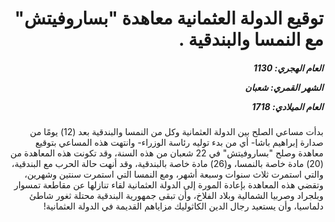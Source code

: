 <h1 dir="rtl">توقيع الدولة العثمانية معاهدة "بساروفيتش" مع النمسا والبندقية .</h1>

<h5 dir="rtl">العام الهجري:  1130

الشهر القمري: شعبان

العام الميلادي: 1718</h5>

<p dir="rtl">بدأت مساعي الصلح بين الدولة العثمانية وكل من النمسا والبندقية بعد (12) يومًا من صدارة إبراهيم باشا- أي من بدء توليه رئاسة الوزراء- وانتهت هذه المساعي بتوقيع معاهدة وصلح "بساروفيتش" في 22 شعبان من هذه السنة، وقد تكونت هذه المعاهدة من (20) مادة خاصة بالنمسا، و(26) مادة خاصة بالبندقية، وقد أنهت حالة الحرب مع البندقية، والتي استمرت ثلاث سنوات وسبعة أشهر، ومع النمسا التي استمرت سنتين وشهرين، وتقضي هذه المعاهدة بإعادة المورة إلى الدولة العثمانية لقاء تنازلها عن مقاطعة تمسوار وبلجراد وصربيا الشمالية وبلاد الفلاخ، وأن تبقى جمهورية البندقية محتلة ثغور شاطئ دلماسيا، وأن يستعيد رجال الدين الكاثوليك مزاياهم القديمة في الدولة العثمانية!</p></br>
